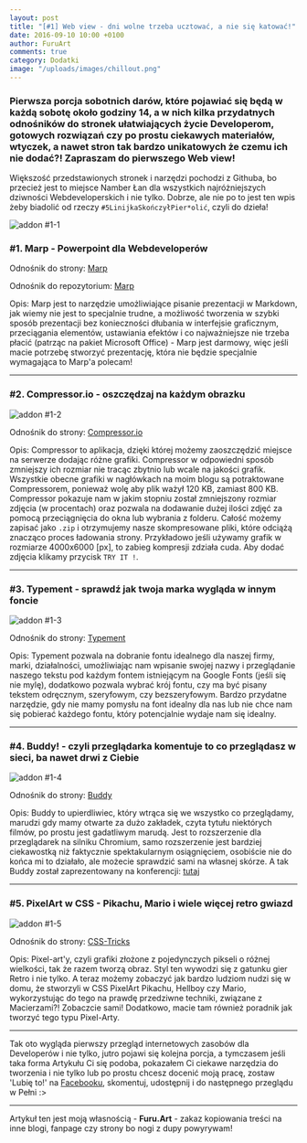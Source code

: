 ```yaml
---
layout: post
title: "[#1] Web view - dni wolne trzeba ucztować, a nie się katować!"
date: 2016-09-10 10:00 +0100
author: FuruArt
comments: true
category: Dodatki
image: "/uploads/images/chillout.png"
---
```

### Pierwsza porcja sobotnich darów, które pojawiać się będą w każdą sobotę około godziny 14, a w nich kilka przydatnych odnośników do stronek ułatwiających życie Developerom, gotowych rozwiązań czy po prostu ciekawych materiałów, wtyczek, a nawet stron tak bardzo unikatowych że czemu ich nie dodać?! Zapraszam do pierwszego Web view!

Większość przedstawionych stronek i narzędzi pochodzi z Githuba, bo przecież jest to miejsce Namber Łan dla wszystkich najróżniejszych dziwności Webdeveloperskich i nie tylko. Dobrze, ale nie po to jest ten wpis żeby biadolić od rzeczy `#5LinijkaSkończyłPier*olić`, czyli do dzieła!

<!--more-->

![addon #1-1](http://image.prntscr.com/image/b602ccf060584989b4667d49f42b05b3.png)

### #1. Marp - Powerpoint dla Webdeveloperów

Odnośnik do strony: [Marp](https://yhatt.github.io/marp/)

Odnośnik do repozytorium: [Marp](https://github.com/yhatt/marp)

Opis: Marp jest to narzędzie umożliwiające pisanie prezentacji w Markdown, jak wiemy nie jest to specjalnie trudne, a możliwość tworzenia w szybki sposób prezentacji bez konieczności dłubania w interfejsie graficznym, przeciągania elementów, ustawiania efektów i co najważniejsze nie trzeba płacić (patrząc na pakiet Microsoft Office) - Marp jest darmowy, więc jeśli macie potrzebę stworzyć prezentację, która nie będzie specjalnie wymagająca to Marp'a polecam!

--- 

### #2. Compressor.io - oszczędzaj na każdym obrazku

![addon #1-2](http://image.prntscr.com/image/6dd455ed4cff4ae69ec37af1040e64c1.png)

Odnośnik do strony: [Compressor.io](https://compressor.io/)

Opis: Compressor to aplikacja, dzięki której możemy zaoszczędzić miejsce na serwerze dodając różne grafiki. Compressor w odpowiedni sposób zmniejszy ich rozmiar nie tracąc zbytnio lub wcale na jakości grafik. Wszystkie obecne grafiki w nagłówkach na moim blogu są potraktowane Compressorem, ponieważ wolę aby plik ważył 120 KB, zamiast 800 KB. Compressor pokazuje nam w jakim stopniu został zmniejszony rozmiar zdjęcia (w procentach) oraz pozwala na dodawanie dużej ilości zdjęć za pomocą przeciągnięcia do okna lub wybrania z folderu. Całość możemy zapisać jako `.zip` i otrzymujemy nasze skompresowane pliki, które odciążą znacząco proces ładowania strony. Przykładowo jeśli używamy grafik w rozmiarze 4000x6000 [px], to zabieg kompresji zdziała cuda. Aby dodać zdjęcia klikamy przycisk `TRY IT !`.

---

### #3. Typement - sprawdź jak twoja marka wygląda w innym foncie

![addon #1-3](http://image.prntscr.com/image/1b2df7249f2b4f87ae597a33a30d4cfc.png)

Odnośnik do strony: [Typement](http://typement.com)

Opis: Typement pozwala na dobranie fontu idealnego dla naszej firmy, marki, działalności, umożliwiając nam wpisanie swojej nazwy i przeglądanie naszego tekstu pod każdym fontem istniejącym na Google Fonts (jeśli się nie mylę), dodatkowo pozwala wybrać krój fontu, czy ma być pisany tekstem odręcznym, szeryfowym, czy bezszeryfowym. Bardzo przydatne narzędzie, gdy nie mamy pomysłu na font idealny dla nas lub nie chce nam się pobierać każdego fontu, który potencjalnie wydaje nam się idealny. 

---

### #4. Buddy! - czyli przeglądarka komentuje to co przeglądasz w sieci, ba nawet drwi z Ciebie

![addon #1-4](http://image.prntscr.com/image/74d2356747c047f78dec3eab5661f5d1.png)

Odnośnik do strony: [Buddy](https://github.com/tholman/buddy)

Opis: Buddy to upierdliwiec, który wtrąca się we wszystko co przeglądamy, marudzi gdy mamy otwarte za dużo zakładek, czyta tytułu niektórych filmów, po prostu jest gadatliwym marudą. Jest to rozszerzenie dla przeglądarek na silniku Chromium, samo rozszerzenie jest bardziej ciekawostką niż faktycznie spektakularnym osiągnięciem, osobiście nie do końca mi to działało, ale możecie sprawdzić sami na własnej skórze. A tak Buddy został zaprezentowany na konferencji: [tutaj](https://youtu.be/RY8aCIfERHU?t=904)

---

### #5. PixelArt w CSS - Pikachu, Mario i wiele więcej retro gwiazd

![addon #1-5](http://image.prntscr.com/image/d0a1fbfb5d154065a4e50a75916c32b2.png)

Odnośnik do strony: [CSS-Tricks](https://css-tricks.com/fun-times-css-pixel-art/)

Opis: Pixel-art'y, czyli grafiki złożone z pojedynczych pikseli o różnej wielkości, tak że razem tworzą obraz. Styl ten wywodzi się z gatunku gier Retro i nie tylko. A teraz możemy zobaczyć jak bardzo ludziom nudzi się w domu, że stworzyli w CSS PixelArt Pikachu, Hellboy czy Mario, wykorzystując do tego na prawdę przedziwne techniki, związane z Macierzami?! Zobaczcie sami! Dodatkowo, macie tam również poradnik jak tworzyć tego typu Pixel-Arty.

---

Tak oto wygląda pierwszy przegląd internetowych zasobów dla Developerów i nie tylko, jutro pojawi się kolejna porcja, a tymczasem jeśli taka forma Artykułu Ci się podoba, pokazałem Ci ciekawe narzędzia do tworzenia i nie tylko lub po prostu chcesz docenić moją pracę, zostaw 'Lubię to!' na [Facebooku](https://fb.com/furuart), skomentuj, udostępnij i do następnego przeglądu w Pełni :>

---

Artykuł ten jest moją własnością - **Furu.Art** - zakaz kopiowania treści na inne blogi, fanpage czy strony bo nogi z dupy powyrywam!

